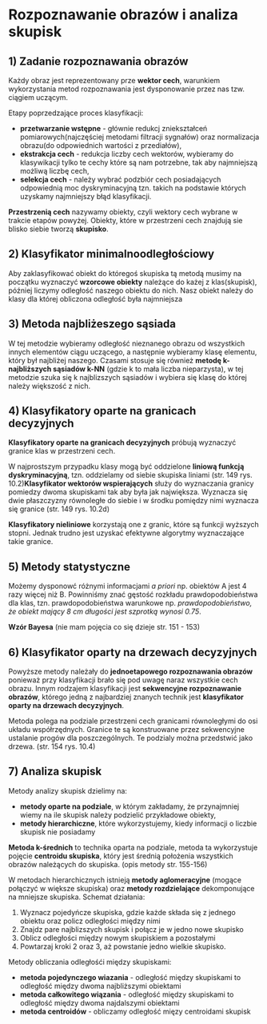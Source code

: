 # Rozpoznawanie obrazów i analiza skupisk

## 1) Zadanie rozpoznawania obrazów

Każdy obraz jest reprezentowany prze **wektor cech**, warunkiem wykorzystania metod rozpoznawania jest dysponowanie przez nas tzw. ciągiem uczącym.

Etapy poprzedzające proces klasyfikacji:
- **przetwarzanie wstępne** - głównie redukcj zniekształceń pomiarowych(najczęściej metodami filtracji sygnałów) oraz normalizacja obrazu(do odpowiednich wartości z przediałów),
- **ekstrakcja cech** - redukcja liczby cech wektorów, wybieramy do klasywikacji tylko te cechy które są nam potrzebne, tak aby najmniejszą możliwą liczbę cech,
- **selekcja cech** - należy wybrać podzbiór cech posiadających odpowiednią moc dyskryminacyjną tzn. takich na podstawie których uzyskamy najmniejszy błąd klasyfikacji.

**Przestrzenią cech** nazywamy obiekty, czyli wektory cech wybrane w trakcie etapów powyżej. Obiekty, które w przestrzeni cech znajdują sie blisko siebie tworzą **skupisko**.

## 2) Klasyfikator minimalnoodległościowy

Aby zaklasyfikować obiekt do któregoś skupiska tą metodą musimy na początku wyznaczyć **wzorcowe obiekty** należące do każej z klas(skupisk), później liczymy odległość naszego obiektu do nich. Nasz obiekt należy do klasy dla której obliczona odległość była najmniejsza

## 3) Metoda najbliżeszego sąsiada

W tej metodzie wybieramy odległość nieznanego obrazu od wszystkich innych elementów ciągu uczącego, a następnie wybieramy klasę elementu, który był najbliżej naszego. Czasami stosuje się również **metodę k-najbliższych sąsiadów k-NN** (gdzie k to mała liczba nieparzysta), w tej metodzie szuka się k najblizszych sąsiadów i wybiera się klasę do której należy większość z nich.

## 4) Klasyfikatory oparte na granicach decyzyjnych

**Klasyfikatory oparte na granicach decyzyjnych** próbują wyznaczyć granice klas w przestrzeni cech.

W najprostszym przypadku klasy mogą być oddzielone **liniową funkcją dyskryminacyjną**, tzn. oddzielamy od siebie skupiska liniami (str. 149 rys. 10.2)**Klasyfikator wektorów wspierających** służy do wyznaczania granicy pomiedzy dwoma skupiskami tak aby była jak największa. Wyznacza się dwie płaszczyzny równoległe do siebie i w środku pomiędzy nimi wyznacza się granice (str. 149 rys. 10.2d)

**Klasyfikatory nieliniowe** korzystają one z granic, które są funkcji wyższych stopni. Jednak trudno jest uzyskać efektywne algorytmy wyznaczające takie granice.

## 5) Metody statystyczne

Możemy dysponowć różnymi informacjami *a priori* np. obiektów A jest 4 razy więcej niż B. Powinniśmy znać gęstość rozkładu prawdopodobieństwa dla klas, tzn. prawdopodobieństwa warunkowe np. *prawdopodobieństwo, że obiekt mający 8 cm długości jest szprotką wynosi 0.75*.  

**Wzór Bayesa**
(nie mam pojęcia co się dzieje str. 151 - 153)

## 6) Klasyfikator oparty na drzewach decyzyjnych

Powyższe metody należały do **jednoetapowego rozpoznawania obrazów** ponieważ przy klasyfikacji brało się pod uwagę naraz wszystkie cech obrazu. Innym rodzajem klasyfikacji jest **sekwencyjne rozpoznawanie obrazów**, którego jedną z najbardziej znanych technik jest **klasyfikator oparty na drzewach decyzyjnych**.

Metoda polega na podziale przestrzeni cech granicami równoległymi do osi układu współrzędnych. Granice te są konstruowane przez sekwencyjne ustalanie progów dla poszczególnych. Te podzialy można przedstwić jako drzewa. (str. 154 rys. 10.4)

## 7) Analiza skupisk

Metody analizy skupisk dzielimy na:
- **metody oparte na podziale**, w którym zakładamy, że przynajmniej wiemy na ile skupisk należy podzielić przykładowe obiekty,
- **metody hierarchiczne**, które wykorzystujemy, kiedy informacji o liczbie skupisk nie posiadamy

**Metoda k-średnich** to technika oparta na podziale, metoda ta wykorzystuje pojęcie **centroidu skupiska**, który jest średnią położenia wszystkich obrazów należących do skupiska. (opis metody str. 155-156)

W metodach hierarchicznych istnieją **metody aglomeracyjne** (mogące połączyć w większe skupiska) oraz **metody rozdzielające** dekomponujące na mniejsze skupiska. Schemat działania:
1. Wyznacz pojedyńcze skupiska, gdzie każde składa się z jednego obiektu oraz policz odległości między nimi
2. Znajdz pare najblizszych skupisk i połącz je w jedno nowe skupisko
3. Oblicz odległości między nowym skupiskiem a pozostałymi
4. Powtarzaj kroki 2 oraz 3, aż powstanie jedno wielkie skupisko.

Metody obliczania odległośći między skupiskami:
- **metoda pojedynczego wiazania** - odległość między skupiskami to odległość między dwoma najbliższymi obiektami
- **metoda całkowitego wiązania** - odległość między skupiskami to odległość między dwoma najdalszymi obiektami
- **metoda centroidów** - obliczamy odległość mięzy centroidami skupisk
